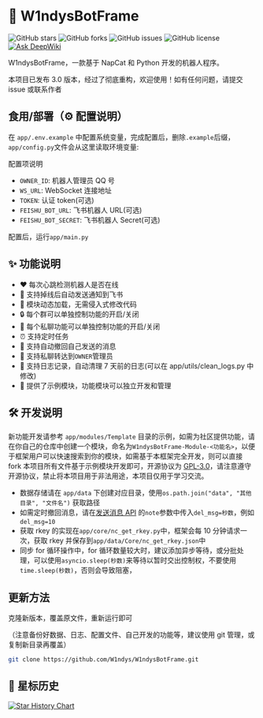 # 🤖 W1ndysBotFrame

![GitHub stars](https://img.shields.io/github/stars/W1ndys/W1ndysBotFrame?style=flat-square)
![GitHub forks](https://img.shields.io/github/forks/W1ndys/W1ndysBotFrame?style=flat-square)
![GitHub issues](https://img.shields.io/github/issues/W1ndys/W1ndysBotFrame?style=flat-square)
![GitHub license](https://img.shields.io/github/license/W1ndys/W1ndysBotFrame?style=flat-square)
[![Ask DeepWiki](https://deepwiki.com/badge.svg)](https://deepwiki.com/W1ndys/W1ndysBotFrame)

W1ndysBotFrame，一款基于 NapCat 和 Python 开发的机器人程序。

本项目已发布 3.0 版本，经过了彻底重构，欢迎使用！如有任何问题，请提交 issue 或联系作者

## 食用/部署（⚙️ 配置说明）

在 `app/.env.example` 中配置系统变量，完成配置后，删除`.example`后缀，`app/config.py`文件会从这里读取环境变量:

配置项说明

- `OWNER_ID`: 机器人管理员 QQ 号
- `WS_URL`: WebSocket 连接地址
- `TOKEN`: 认证 token(可选)
- `FEISHU_BOT_URL`: 飞书机器人 URL(可选)
- `FEISHU_BOT_SECRET`: 飞书机器人 Secret(可选)

配置后，运行`app/main.py`

## ✨ 功能说明

- ❤️ 每次心跳检测机器人是否在线
- 📢 支持掉线后自动发送通知到飞书
- 🔌 模块动态加载，无需侵入式修改代码
- 🔒 每个群可以单独控制功能的开启/关闭
- 🔐 每个私聊功能可以单独控制功能的开启/关闭
- ⏰ 支持定时任务
- 🔄 支持自动撤回自己发送的消息
- 📨 支持私聊转达到`OWNER`管理员
- 📝 支持日志记录，自动清理 7 天前的日志(可以在 app/utils/clean_logs.py 中修改)
- 🧩 提供了示例模块，功能模块可以独立开发和管理

## 🛠️ 开发说明

新功能开发请参考 `app/modules/Template` 目录的示例，如需为社区提供功能，请在你自己的仓库中创建一个模块，命名为`W1ndysBotFrame-Module-<功能名>`，以便于框架用户可以快速搜索到你的模块，如需基于本框架完全开发，则可以直接 fork 本项目所有文件基于示例模块开发即可，开源协议为 [GPL-3.0](LICENSE)，请注意遵守开源协议，禁止将本项目用于非法用途，本项目仅用于学习交流。

- 数据存储请在 `app/data` 下创建对应目录，使用`os.path.join("data", "其他目录", "文件名")` 获取路径
- 如需定时撤回消息，请在[发送消息 API](https://github.com/W1ndysBot/W1ndysBotFrame/blob/main/app/api/message.py) 的`note`参数中传入`del_msg=秒数`，例如`del_msg=10`
- 获取 rkey 的实现在`app/core/nc_get_rkey.py`中，框架会每 10 分钟请求一次，获取 rkey 并保存到`app/data/Core/nc_get_rkey.json`中
- 同步 for 循环操作中，for 循环数量较大时，建议添加异步等待，或分批处理，可以使用`asyncio.sleep(秒数)`来等待以暂时交出控制权，不要使用`time.sleep(秒数)`，否则会导致阻塞，

## 更新方法

克隆新版本，覆盖原文件，重新运行即可

（注意备份好数据、日志、配置文件、自己开发的功能等，建议使用 git 管理，或复制新目录再覆盖）

```bash
git clone https://github.com/W1ndys/W1ndysBotFrame.git
```

## 🌟 星标历史

[![Star History Chart](https://api.star-history.com/svg?repos=W1ndys/W1ndysBotFrame&type=Date)](https://star-history.com/#W1ndys/W1ndysBotFrame&Date)
